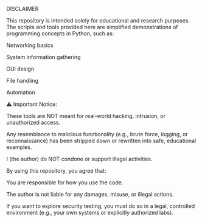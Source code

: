 DISCLAIMER

This repository is intended solely for educational and research purposes.
The scripts and tools provided here are simplified demonstrations of programming concepts in Python, such as:

Networking basics

System information gathering

GUI design

File handling

Automation

⚠️ Important Notice:

These tools are NOT meant for real-world hacking, intrusion, or unauthorized access.

Any resemblance to malicious functionality (e.g., brute force, logging, or reconnaissance) has been stripped down or rewritten into safe, educational examples.

I (the author) do NOT condone or support illegal activities.

By using this repository, you agree that:

You are responsible for how you use the code.

The author is not liable for any damages, misuse, or illegal actions.

If you want to explore security testing, you must do so in a legal, controlled environment (e.g., your own systems or explicitly authorized labs).
